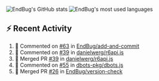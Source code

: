 ![EndBug's GitHub stats](https://github-readme-stats.vercel.app/api?username=endbug&show_icons=true)
![EndBug's most used languages](https://github-readme-stats.vercel.app/api/top-langs/?username=endbug&layout=compact)

## ⚡ Recent Activity

<!--START_SECTION:activity-->
1. 💬 Commented on [#63](https://github.com//EndBug/add-and-commit/issues/63) in [EndBug/add-and-commit](https://github.com//EndBug/add-and-commit)
2. 💬 Commented on [#39](https://github.com//danielwerg/r6api.js/issues/39) in [danielwerg/r6api.js](https://github.com//danielwerg/r6api.js)
3. 🎉 Merged PR [#39](https://github.com//danielwerg/r6api.js/pull/39) in [danielwerg/r6api.js](https://github.com//danielwerg/r6api.js)
4. 💬 Commented on [#55](https://github.com//dbots-pkg/dbots.js/issues/55) in [dbots-pkg/dbots.js](https://github.com//dbots-pkg/dbots.js)
5. 🎉 Merged PR [#26](https://github.com//EndBug/version-check/pull/26) in [EndBug/version-check](https://github.com//EndBug/version-check)
<!--END_SECTION:activity-->
